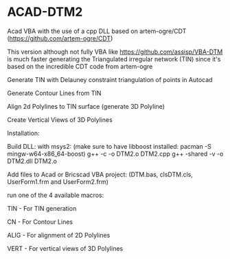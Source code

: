 # ACAD-DTM2
Acad VBA with the use of a cpp DLL based on artem-ogre/CDT (https://github.com/artem-ogre/CDT)

This version although not fully VBA like https://github.com/assisp/VBA-DTM is much faster generating 
the Triangulated irregular network (TIN) since it's based on the incredible CDT code from artem-ogre

Generate TIN with Delauney constraint triangulation of points in Autocad

Generate Contour Lines from TIN

Align 2d Polylines to TIN surface (generate 3D Polyline)

Create Vertical Views of 3D Polylines

Installation:

Build DLL:
  with msys2:
    (make sure to have libboost installed: pacman -S mingw-w64-x86_64-boost)
    g++ -c -o DTM2.o DTM2.cpp
    g++ -shared -v -o DTM2.dll DTM2.o

Add files to Acad or Bricscad VBA project: (DTM.bas, clsDTM.cls, UserForm1.frm and UserForm2.frm)

run one of the 4 available macros:

TIN - For TIN generation

CN - For Contour Lines

ALIG - For alignment of 2D Polylines

VERT - For vertical views of 3D Polylines
